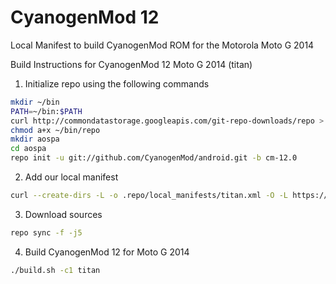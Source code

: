 CyanogenMod 12
================

Local Manifest to build CyanogenMod ROM for the Motorola Moto G 2014

Build Instructions for CyanogenMod 12 Moto G 2014 (titan)

1. Initialize repo using the following commands

```bash
mkdir ~/bin
PATH=~/bin:$PATH
curl http://commondatastorage.googleapis.com/git-repo-downloads/repo > ~/bin/repo
chmod a+x ~/bin/repo
mkdir aospa
cd aospa
repo init -u git://github.com/CyanogenMod/android.git -b cm-12.0
```

2. Add our local manifest

```bash
curl --create-dirs -L -o .repo/local_manifests/titan.xml -O -L https://raw.github.com/motog2014devteam/roomservice/cm-12.0/manifest.xml.xml
```

3. Download sources
```bash
repo sync -f -j5
```

4. Build CyanogenMod 12 for Moto G 2014

```bash
./build.sh -c1 titan
```
